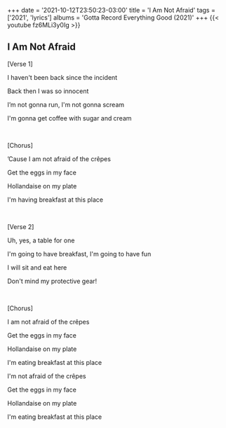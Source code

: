 +++
date = '2021-10-12T23:50:23-03:00'
title = 'I Am Not Afraid'
tags = ['2021', 'lyrics']
albums = 'Gotta Record Everything Good (2021)'
+++
{{< youtube fz6MLi3y0Ig >}}

## I Am Not Afraid

[Verse 1]

I haven't been back since the incident

Back then I was so innocent

I’m not gonna run, I'm not gonna scream

I'm gonna get coffee with sugar and cream

&nbsp;

[Chorus]

’Cause I am not afraid of the crêpes

Get the eggs in my face

Hollandaise on my plate

I'm having breakfast at this place

&nbsp;

[Verse 2]

Uh, yes, a table for one

I'm going to have breakfast, I'm going to have fun

I will sit and eat here

Don't mind my protective gear!

&nbsp;

[Chorus]

I am not afraid of the crêpes

Get the eggs in my face

Hollandaise on my plate

I'm eating breakfast at this place

I'm not afraid of the crêpes

Get the eggs in my face

Hollandaise on my plate

I'm eating breakfast at this place

